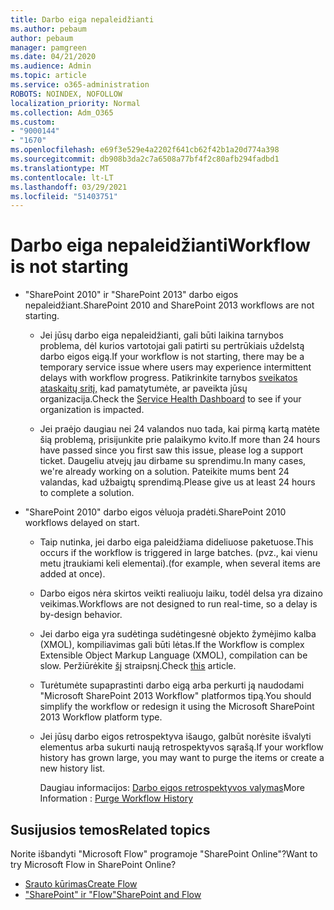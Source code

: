 ```yaml
---
title: Darbo eiga nepaleidžianti
ms.author: pebaum
author: pebaum
manager: pamgreen
ms.date: 04/21/2020
ms.audience: Admin
ms.topic: article
ms.service: o365-administration
ROBOTS: NOINDEX, NOFOLLOW
localization_priority: Normal
ms.collection: Adm_O365
ms.custom:
- "9000144"
- "1670"
ms.openlocfilehash: e69f3e529e4a2202f641cb62f42b1a20d774a398
ms.sourcegitcommit: db908b3da2c7a6508a77bf4f2c80afb294fadbd1
ms.translationtype: MT
ms.contentlocale: lt-LT
ms.lasthandoff: 03/29/2021
ms.locfileid: "51403751"
---
```

# <a name="workflow-is-not-starting"></a><span data-ttu-id="05dc3-102">Darbo eiga nepaleidžianti</span><span class="sxs-lookup"><span data-stu-id="05dc3-102">Workflow is not starting</span></span>

- <span data-ttu-id="05dc3-103">"SharePoint 2010" ir "SharePoint 2013" darbo eigos nepaleidžiant.</span><span class="sxs-lookup"><span data-stu-id="05dc3-103">SharePoint 2010 and SharePoint 2013 workflows are not starting.</span></span>

    - <span data-ttu-id="05dc3-104">Jei jūsų darbo eiga nepaleidžianti, gali būti laikina tarnybos problema, dėl kurios vartotojai gali patirti su pertrūkiais uždelstą darbo eigos eigą.</span><span class="sxs-lookup"><span data-stu-id="05dc3-104">If your workflow is not starting, there may be a temporary service issue where users may experience intermittent delays with workflow progress.</span></span> <span data-ttu-id="05dc3-105">Patikrinkite tarnybos [sveikatos ataskaitų sritį,](https://admin.microsoft.com/AdminPortal/Home/servicehealth) kad pamatytumėte, ar paveikta jūsų organizacija.</span><span class="sxs-lookup"><span data-stu-id="05dc3-105">Check the [Service Health Dashboard](https://admin.microsoft.com/AdminPortal/Home/servicehealth) to see if your organization is impacted.</span></span>

    - <span data-ttu-id="05dc3-106">Jei praėjo daugiau nei 24 valandos nuo tada, kai pirmą kartą matėte šią problemą, prisijunkite prie palaikymo kvito.</span><span class="sxs-lookup"><span data-stu-id="05dc3-106">If more than 24 hours have passed since you first saw this issue, please log a support ticket.</span></span> <span data-ttu-id="05dc3-107">Daugeliu atvejų jau dirbame su sprendimu.</span><span class="sxs-lookup"><span data-stu-id="05dc3-107">In many cases, we're already working on a solution.</span></span> <span data-ttu-id="05dc3-108">Pateikite mums bent 24 valandas, kad užbaigtų sprendimą.</span><span class="sxs-lookup"><span data-stu-id="05dc3-108">Please give us at least 24 hours to complete a solution.</span></span>

- <span data-ttu-id="05dc3-109">"SharePoint 2010" darbo eigos vėluoja pradėti.</span><span class="sxs-lookup"><span data-stu-id="05dc3-109">SharePoint 2010 workflows delayed on start.</span></span>

    - <span data-ttu-id="05dc3-110">Taip nutinka, jei darbo eiga paleidžiama dideliuose paketuose.</span><span class="sxs-lookup"><span data-stu-id="05dc3-110">This occurs if the workflow is triggered in large batches.</span></span> <span data-ttu-id="05dc3-111">(pvz., kai vienu metu įtraukiami keli elementai).</span><span class="sxs-lookup"><span data-stu-id="05dc3-111">(for example, when several items are added at once).</span></span>

    - <span data-ttu-id="05dc3-112">Darbo eigos nėra skirtos veikti realiuoju laiku, todėl delsa yra dizaino veikimas.</span><span class="sxs-lookup"><span data-stu-id="05dc3-112">Workflows are not designed to run real-time, so a delay is by-design behavior.</span></span>

   -  <span data-ttu-id="05dc3-113">Jei darbo eiga yra sudėtinga sudėtingesnė objekto žymėjimo kalba (XMOL), kompiliavimas gali būti lėtas.</span><span class="sxs-lookup"><span data-stu-id="05dc3-113">If the Workflow is complex Extensible Object Markup Language (XMOL), compilation can be slow.</span></span> <span data-ttu-id="05dc3-114">Peržiūrėkite [šį](https://support.microsoft.com//kb/3043697) straipsnį.</span><span class="sxs-lookup"><span data-stu-id="05dc3-114">Check [this](https://support.microsoft.com//kb/3043697) article.</span></span>

    - <span data-ttu-id="05dc3-115">Turėtumėte supaprastinti darbo eigą arba perkurti ją naudodami "Microsoft SharePoint 2013 Workflow" platformos tipą.</span><span class="sxs-lookup"><span data-stu-id="05dc3-115">You should simplify the workflow or redesign it using the Microsoft SharePoint 2013 Workflow platform type.</span></span>

    - <span data-ttu-id="05dc3-116">Jei jūsų darbo eigos retrospektyva išaugo, galbūt norėsite išvalyti elementus arba sukurti naują retrospektyvos sąrašą.</span><span class="sxs-lookup"><span data-stu-id="05dc3-116">If your workflow history has grown large, you may want to purge the items or create a new history list.</span></span>

        <span data-ttu-id="05dc3-117">Daugiau informacijos: [Darbo eigos retrospektyvos valymas](https://blogs.technet.microsoft.com/marj/2015/08/07/sharepoint-2010-workflows-best-practice-purge-workflow-history-list-items/)</span><span class="sxs-lookup"><span data-stu-id="05dc3-117">More Information : [Purge Workflow History](https://blogs.technet.microsoft.com/marj/2015/08/07/sharepoint-2010-workflows-best-practice-purge-workflow-history-list-items/)</span></span>


## <a name="related-topics"></a><span data-ttu-id="05dc3-118">Susijusios temos</span><span class="sxs-lookup"><span data-stu-id="05dc3-118">Related topics</span></span>
<span data-ttu-id="05dc3-119">Norite išbandyti "Microsoft Flow" programoje "SharePoint Online"?</span><span class="sxs-lookup"><span data-stu-id="05dc3-119">Want to try Microsoft Flow in SharePoint Online?</span></span>
- [<span data-ttu-id="05dc3-120">Srauto kūrimas</span><span class="sxs-lookup"><span data-stu-id="05dc3-120">Create Flow</span></span>](https://support.office.com/article/Create-a-flow-for-a-list-or-library-in-SharePoint-Online-or-OneDrive-for-Business-a9c3e03b-0654-46af-a254-20252e580d01) 
- [<span data-ttu-id="05dc3-121">"SharePoint" ir "Flow"</span><span class="sxs-lookup"><span data-stu-id="05dc3-121">SharePoint and Flow</span></span>](https://flow.microsoft.com/blog/sharepoint-and-flow/) 
